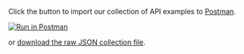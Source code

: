 Click the button to import our collection of API examples to [Postman](https://www.getpostman.com/).

[![Run in Postman](https://run.pstmn.io/button.svg)](https://app.getpostman.com/run-collection/a50bfb3e105fc3d24402)

or [download the raw JSON collection file](/postman/a50bfb3e105fc3d24402.json).
